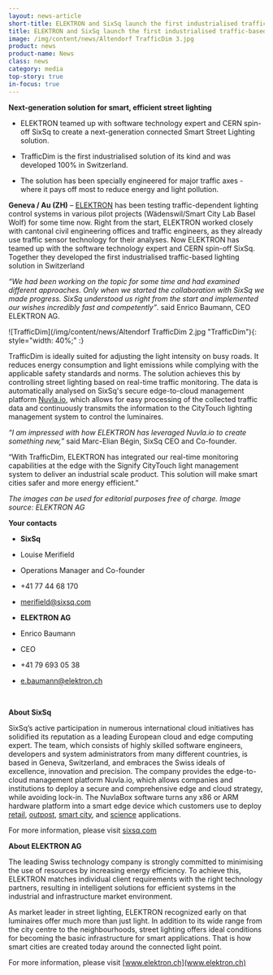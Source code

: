 ```yaml
---
layout: news-article
short-title: ELEKTRON and SixSq launch the first industrialised traffic-based lighting solution in Switzerland
title: ELEKTRON and SixSq launch the first industrialised traffic-based lighting solution in Switzerland
image: /img/content/news/Altendorf TrafficDim 3.jpg
product: news
product-name: News
class: news
category: media
top-story: true
in-focus: true
---
```

**Next-generation solution for smart, efficient street lighting**

- ELEKTRON teamed up with software technology expert and CERN spin-off SixSq to create a next-generation connected Smart Street Lighting solution. 

- TrafficDim is the first industrialised solution of its kind and was developed 100% in Switzerland.

- The solution has been specially engineered for major traffic axes - where it pays off most to reduce energy and light pollution.


**Geneva / Au (ZH)** – [ELEKTRON](https://www.elektron.ch) has been testing traffic-dependent lighting control systems in various pilot projects (Wädenswil/Smart City Lab Basel Wolf) for some time now. Right from the start, ELEKTRON worked closely with cantonal civil engineering offices and traffic engineers, as they already use traffic sensor technology for their analyses. Now ELEKTRON has teamed up with the software technology expert and CERN spin-off SixSq. Together they developed the first industrialised traffic-based lighting solution in Switzerland

_“We had been working on the topic for some time and had examined different approaches. Only when we started the collaboration with SixSq we made progress. SixSq understood us right from the start and implemented our wishes incredibly fast and competently”_. 
said Enrico Baumann, CEO ELEKTRON AG.

![TrafficDim](/img/content/news/Altendorf TrafficDim 2.jpg "TrafficDim"){: style="width: 40%;" :}

TrafficDim is ideally suited for adjusting the light intensity on busy roads. It reduces energy consumption and light emissions while complying with the applicable safety standards and norms. The solution achieves this by controlling street lighting based on real-time traffic monitoring. The data is automatically analysed on SixSq's secure edge-to-cloud management platform [Nuvla.io](https://sixsq.com/products-and-services/nuvla-io/overview), which allows for easy processing of the collected traffic data and continuously transmits the information to the CityTouch lighting management system to control the luminaires.

_“I am impressed with how ELEKTRON has leveraged Nuvla.io to create something new,”_ said Marc-Elian Bégin, SixSq CEO and Co-founder. 

“With TrafficDim, ELEKTRON has integrated our real-time monitoring capabilities at the edge with the Signify CityTouch light management system to deliver an industrial scale product. This solution will make smart cities safer and more energy efficient.”

_The images can be used for editorial purposes free of charge. Image source: ELEKTRON AG_


**Your contacts**

- **SixSq**
- Louise Merifield
- Operations Manager and Co-founder
- +41 77 44 68 170
- merifield@sixsq.com

- **ELEKTRON AG** 
- Enrico Baumann
- CEO 
- +41 79 693 05 38
- e.baumann@elektron.ch

<br>

**About SixSq**

SixSq’s active participation in numerous international cloud initiatives has solidified its reputation as a leading European cloud and edge computing expert. The team, which consists of highly skilled software engineers, developers and system administrators from many different countries, is based in Geneva, Switzerland, and embraces the Swiss ideals of excellence, innovation and precision. The company provides the edge-to-cloud management platform Nuvla.io, which allows companies and institutions to deploy a secure and comprehensive edge and cloud strategy, while avoiding lock-in. The NuvlaBox software turns any x86 or ARM hardware platform into a smart edge device which customers use to deploy [retail](https://sixsq.com/casestudies/retail/overview), [outpost](https://sixsq.com/casestudies/outpost/overview), [smart city](https://sixsq.com/casestudies/city/overview), and [science](https://sixsq.com/casestudies/science/overview) applications.

For more information, please visit 
[sixsq.com](https://sixsq.com/)

**About ELEKTRON AG**

The leading Swiss technology company is strongly committed to minimising the use of resources by increasing energy efficiency. To achieve this, ELEKTRON matches individual client requirements with the right technology partners, resulting in intelligent solutions for efficient systems in the industrial and infrastructure market environment.

As market leader in street lighting, ELEKTRON recognized early on that luminaires offer much more than just light. In addition to its wide range from the city centre to the neighbourhoods, street lighting offers ideal conditions for becoming the basic infrastructure for smart applications. That is how smart cities are created today around the connected light point.

For more information, please visit 
[www.elektron.ch](www.elektron.ch)


